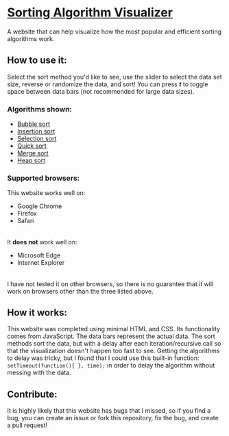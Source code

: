 # [Sorting Algorithm Visualizer](https://dvptl68.github.io/SortingAlgorithmVisualizer.github.io/)
A website that can help visualize how the most popular and efficient sorting algorithms work.

## How to use it:
Select the sort method you'd like to see, use the slider to select the data set size, reverse or randomize the data, and sort! You can press ***t*** to toggle space between data bars (not recommended for large data sizes).

### Algorithms shown:
- [Bubble sort](https://en.wikipedia.org/wiki/Bubble_sort)
- [Insertion sort](https://en.wikipedia.org/wiki/Insertion_sort)
- [Selection sort](https://en.wikipedia.org/wiki/Selection_sort)
- [Quick sort](https://en.wikipedia.org/wiki/Quicksort)
- [Merge sort](https://en.wikipedia.org/wiki/Merge_sort)
- [Heap sort](https://en.wikipedia.org/wiki/Heapsort)

### Supported browsers:
This website works well on: 
- Google Chrome
- Firefox
- Safari
######
It **does not** work well on:
- Microsoft Edge
- Internet Explorer
######
I have not tested it on other browsers, so there is no guarantee that it will work on browsers other than the three listed above.

## How it works:
This website was completed using minimal HTML and CSS. Its functionality comes from JavaScript. The data bars represent the actual data. The sort methods sort the data, but with a delay after each iteration/recursive call so that the visualization doesn't happen too fast to see. Getting the algorithms to delay was tricky, but I found that I could use this built-in function: ```setTimeout(function(){ }, time);``` in order to delay the algorithm without messing with the data.

## Contribute:
It is highly likely that this website has bugs that I missed, so if you find a bug, you can create an issue or fork this repository, fix the bug, and create a pull request!
